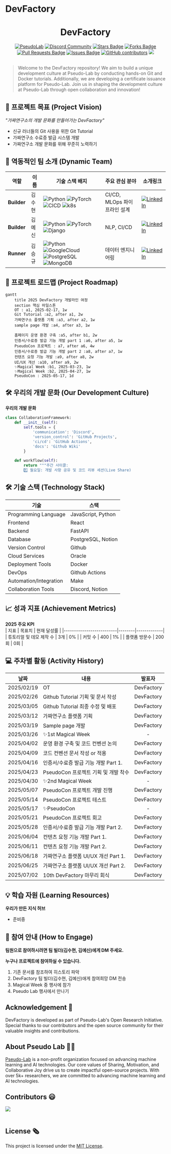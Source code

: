 # DevFactory

<h1 align="center"> DevFactory </h1>

<div align="center">
<a href="https://pseudo-lab.com"><img src="https://img.shields.io/badge/PseudoLab-S10-3776AB" alt="PseudoLab"/></a>
<a href="https://discord.gg/EPurkHVtp2"><img src="https://img.shields.io/badge/Discord-BF40BF" alt="Discord Community"/></a>
<a href="https://github.com/Pseudo-Lab/DevFactory/stargazers"><img src="https://img.shields.io/github/stars/Pseudo-Lab/DevFactory" alt="Stars Badge"/></a>
<a href="https://github.com/Pseudo-Lab/DevFactory/network/members"><img src="https://img.shields.io/github/forks/Pseudo-Lab/DevFactory" alt="Forks Badge"/></a>
<a href="https://github.com/Pseudo-Lab/DevFactory/pulls"><img src="https://img.shields.io/github/issues-pr/Pseudo-Lab/DevFactory" alt="Pull Requests Badge"/></a>
<a href="https://github.com/Pseudo-Lab/DevFactory/issues"><img src="https://img.shields.io/github/issues/Pseudo-Lab/DevFactory" alt="Issues Badge"/></a>
<a href="https://github.com/Pseudo-Lab/DevFactory/graphs/contributors"><img alt="GitHub contributors" src="https://img.shields.io/github/contributors/Pseudo-Lab/DevFactory?color=2b9348"></a>
<a href="https://hits.seeyoufarm.com"><img src="https://hits.seeyoufarm.com/api/count/incr/badge.svg?url=https%3A%2F%2Fgithub.com%2Fpseudo-lab%2FDevFactory&count_bg=%2379C83D&title_bg=%23555555&icon=&icon_color=%23E7E7E7&title=hits&edge_flat=false"/></a>
</div>
<br>

<!-- sheilds: https://shields.io/ -->
<!-- hits badge: https://hits.seeyoufarm.com/ -->

> Welcome to the DevFactory repository! We aim to build a unique development culture at Pseudo-Lab by conducting hands-on Git and Docker tutorials. Additionally, we are developing a certificate issuance platform for Pseudo-Lab. Join us in shaping the development culture at Pseudo-Lab through open collaboration and innovation!

## 🌟 프로젝트 목표 (Project Vision)
_"가짜연구소의 개발 문화를 만들어가는 DevFactory"_  
- 신규 러너들의 Git 사용을 위한 Git Tutorial
- 가짜연구소 수료증 발급 시스템 개발
- 가짜연구소 개발 문화를 위해 꾸준히 노력하기


## 🧑 역동적인 팀 소개 (Dynamic Team)

| 역할          | 이름 |  기술 스택 배지                                                                 | 주요 관심 분야                          | 소개링크 |
|---------------|------|-----------------------------------------------------------------------|----------------------------------------|---|
| **Builder** | 김수현 | ![Python](https://img.shields.io/badge/Python-3776AB) ![PyTorch](https://img.shields.io/badge/PyTorch-EE4C2C) ![CICD](https://img.shields.io/badge/-CI%2FCD-00A86B?logo=ci-cd&logoColor=white) ![k8s](https://img.shields.io/badge/kubernetes-326CE5?&style=plastic&logo=kubernetes&logoColor=white)  | CI/CD, MLOps 파이프라인 설계             | [![LinkedIn](https://img.shields.io/badge/LinkedIn-0077B5?style=flat-square&logo=linkedin&logoColor=white)](https://www.linkedin.com/in/soohyun-dev) |
| **Builder** | 김예신 | ![Python](https://img.shields.io/badge/Python-3776AB) ![PyTorch](https://img.shields.io/badge/PyTorch-EE4C2C) ![Django](https://img.shields.io/badge/django-092E20) | NLP, CI/CD                  | [![LinkedIn](https://img.shields.io/badge/LinkedIn-0077B5?style=flat-square&logo=linkedin&logoColor=white)](https://www.linkedin.com/in/bailando/) |
| **Runner** | 김승규 | ![Python](https://img.shields.io/badge/Python-3776AB) ![GoogleCloud](https://img.shields.io/badge/GoogleCloud-4285F4) ![PostgreSQL](https://img.shields.io/badge/PostgreSQL-4169E1) ![MongoDB](https://img.shields.io/badge/MongoDB-47A248) | 데이터 엔지니어링                  | [![LinkedIn](https://img.shields.io/badge/LinkedIn-0077B5?style=flat-square&logo=linkedin&logoColor=white)](https://www.linkedin.com/in/seungkyu-kim-9088a21b1/) |

## 🚀 프로젝트 로드맵 (Project Roadmap)
```mermaid
gantt
    title 2025 DevFactory 개발라인 여정
    section 핵심 마일스톤
    OT : a1, 2025-02-17, 1w
    Git Tutorial :a2, after a1, 2w
    가짜연구소 플랫폼 기획 :a3, after a2, 1w
    sample page 개발 :a4, after a3, 1w

    홈페이지 운영 환경 구축 :a5, after b1, 2w
    인증서/수료증 발급 기능 개발 part 1 :a6, after a5, 1w
    PseudoCon 프로젝트 : a7, after a6, 4w
    인증서/수료증 발급 기능 개발 part 2 :a8, after a7, 1w
    컨텐츠 요청 기능 개발 :a9, after a8, 2w
    UI/UX 개선 :a10, after a9, 2w
    ✨Magical Week :b1, 2025-03-23, 1w
    ✨Magical Week :b2, 2025-04-27, 1w
    PseudoCon : 2025-05-17, 1d
```



## 🛠️ 우리의 개발 문화 (Our Development Culture)
**우리의 개발 문화**  
```python
class CollaborationFramework:
    def __init__(self):
        self.tools = {
            'communication': 'Discord',
            'version_control': 'GitHub Projects',
            'ci/cd': 'GitHub Actions',
            'docs': 'Github Wiki'
        }
    
    def workflow(self):
        return """주간 사이클:
        1️⃣ 월요일: 개발 사항 공유 및 코드 리뷰 세션(Live Share)
```

## 🛠️ 기술 스택 (Technology Stack)
| 기술                    | 스택      | 
| ----------------------- | --------- |
| Programming Language    | JavaScript, Python |
| Frontend                | React | 
| Backend                 | FastAPI | 
| Database                | PostgreSQL, Notion  | 
| Version Control         | Github  | 
| Cloud Services          | Oracle  | 
| Deployment Tools        | Docker  | 
| DevOps                  | Github Actions | 
| Automation/Integration  | Make |
| Collaboration Tools     | Discord, Notion | 

## 📈 성과 지표 (Achievement Metrics)
**2025 주요 KPI**  
| 지표                     | 목표치 | 현재 달성률 |
|--------------------------|--------|-------------|
| 튜토리얼 및 데모 제작 수                  | 3개  | 0%         |
| 커밋 수              | 400    | 1%         | 
| 플랫폼 방문수          | 200회    | 0회         |


## 💻 주차별 활동 (Activity History)

| 날짜 | 내용 | 발표자 | 
| -------- | -------- |:----:|
| 2025/02/19 | OT | DevFactory |
| 2025/02/26 | Github Tutorial 기획 및 문서 작성 | DevFactory |
| 2025/03/05 | Github Tutorial 최종 수정 및 배포| DevFactory | 
| 2025/03/12 | 가짜연구소 플랫폼 기획 | DevFactory | 
| 2025/03/19 | Sample page 개발 | DevFactory | 
| 2025/03/26 | ✨1st Magical Week | - | 
| 2025/04/02 | 운영 환경 구축 및 코드 컨벤션 논의 | DevFactory | 
| 2025/04/09 | 코드 컨벤션 문서 작성 or 적용 | DevFactory | 
| 2025/04/16 | 인증서/수료증 발급 기능 개발 Part 1. | DevFactory |
| 2025/04/23 | PseudoCon 프로젝트 기획 및 개발 착수 | DevFactory | 
| 2025/04/30 | ✨2nd Magical Week | - | 
| 2025/05/07 | PseudoCon 프로젝트 개발 진행 | DevFactory | 
| 2025/05/14 | PseudoCon 프로젝트 테스트 | DevFactory | 
| 2025/05/17 | ✨PseudoCon | - | 
| 2025/05/21 | PseudoCon 프로젝트 회고 | DevFactory | 
| 2025/05/28 | 인증서/수료증 발급 기능 개발 Part 2. | DevFactory | 
| 2025/06/04 | 컨텐츠 요청 기능 개발 Part 1. | DevFactory | 
| 2025/06/11 | 컨텐츠 요청 기능 개발 Part 2. | DevFactory |
| 2025/06/18 | 가짜연구소 플랫폼 UI/UX 개선 Part 1. | DevFactory | 
| 2025/06/25 | 가짜연구소 플랫폼 UI/UX 개선 Part 2. | DevFactory | 
| 2025/07/02 | 10th DevFactory 마무리 회식 | DevFactory | 



## 💡 학습 자원 (Learning Resources)
**우리가 만든 지식 허브**  
- 준비중


## 🌱 참여 안내 (How to Engage)
**팀원으로 참여하시려면 팀 빌더(김수현, 김예신)에게 DM 주세요.**  

**누구나 프로젝트에 참여하실 수 있습니다.**  
1. 기존 문서를 참조하여 히스토리 파악
2. DevFactory 팀 빌더(김수현, 김예신)애게 참여희망 DM 전송
3. Magical Week 중 행사에 참가
4. Pseudo Lab 행사에서 만나기

## Acknowledgement 🙏

DevFactory is developed as part of Pseudo-Lab's Open Research Initiative. Special thanks to our contributors and the open source community for their valuable insights and contributions.

## About Pseudo Lab 👋🏼</h2>

[Pseudo-Lab](https://pseudo-lab.com/) is a non-profit organization focused on advancing machine learning and AI technologies. Our core values of Sharing, Motivation, and Collaborative Joy drive us to create impactful open-source projects. With over 5k+ researchers, we are committed to advancing machine learning and AI technologies.

<h2>Contributors 😃</h2>
<a href="https://github.com/Pseudo-Lab/DevFactory/graphs/contributors">
  <img src="https://contrib.rocks/image?repo=Pseudo-Lab/DevFactory" />
</a>
<br><br>

<h2>License 🗞</h2>

This project is licensed under the [MIT License](https://opensource.org/licenses/MIT).
